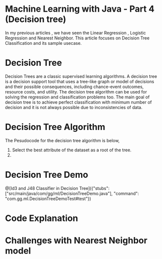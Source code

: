 # Machine Learning with Java - Part 4 (Decision tree)

In my previous articles , we have seen the Linear Regression , Logistic Regression and Nearest Neighbor. This article focuses on Decision Tree Classification and its sample usecase.

# Decision Tree
Decision Trees are a classic supervised learning algorithms. 
A decision tree is a decision support tool that uses a tree-like graph or model of decisions and their possible consequences, including chance-event outcomes, resource costs, and utility. The decision tree algorithm can be used for solving the regression and classification problems too. 
The main goal of decision tree is to achieve perfect classification with minimum number of decision and it is not always possible due to inconsistencies of data.

# Decision Tree Algorithm

The Pesudocode for the decision tree algorithm is below,

1. Select the best attribute of the dataset as a root of the tree.
2. 


# Decision Tree Demo

@[Id3 and J48 Classifier in Decision Tree]({"stubs": ["src/main/java/com/gg/ml/DecisionTreeDemo.java"], "command": "com.gg.ml.DecisionTreeDemoTest#test"})


# Code Explanation

# Challenges with Nearest Neighbor model 
